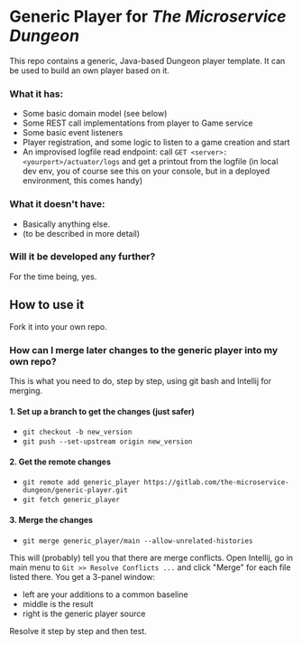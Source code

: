 # Generic Player for _The Microservice Dungeon_

This repo contains a generic, Java-based Dungeon player template. It can be used to build an own player based on it. 

### What it has:

- Some basic domain model (see below)
- Some REST call implementations from player to Game service
- Some basic event listeners
- Player registration, and some logic to listen to a game creation and start
- An improvised logfile read endpoint: call `GET <server>:<yourport>/actuator/logs` and get a printout from the
logfile (in local dev env, you of course see this on your console, but in a deployed environment, this comes
handy)

### What it doesn't have:

- Basically anything else. 
- (to be described in more detail)

### Will it be developed any further?

For the time being, yes. 



## How to use it

Fork it into your own repo.


### How can I merge later changes to the generic player into my own repo?

This is what you need to do, step by step, using git bash and Intellij for merging. 

#### 1. Set up a branch to get the changes (just safer)

* `git checkout -b new_version`
* `git push --set-upstream origin new_version`

#### 2. Get the remote changes

* `git remote add generic_player https://gitlab.com/the-microservice-dungeon/generic-player.git` 
* `git fetch generic_player`

#### 3. Merge the changes

* `git merge generic_player/main --allow-unrelated-histories`

This will (probably) tell you that there are merge conflicts. Open Intellij, go in main menu to 
`Git >> Resolve Conflicts ...` and click "Merge" for each file listed there. You get a 3-panel window: 
- left are your additions to a common baseline
- middle is the result
- right is the generic player source

Resolve it step by step and then test.



